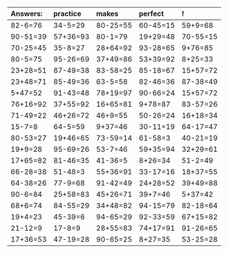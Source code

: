 | Answers: | practice | makes | perfect | ! |
| :--- | :--- | :--- | :--- | :--- |
| 82-6=76 | 34-5=29 | 80-25=55 | 60-45=15 | 59+9=68 | 
| 90-51=39 | 57+36=93 | 80-1=79 | 19+29=48 | 70-55=15 | 
| 70-25=45 | 35-8=27 | 28+64=92 | 93-28=65 | 9+76=85 | 
| 80-5=75 | 95-26=69 | 37+49=86 | 53+39=92 | 8+25=33 | 
| 23+28=51 | 87-49=38 | 83-58=25 | 85-18=67 | 15+57=72 | 
| 23+48=71 | 85-49=36 | 63-5=58 | 82-46=36 | 87-38=49 | 
| 5+47=52 | 91-43=48 | 78+19=97 | 90-66=24 | 15+57=72 | 
| 76+16=92 | 37+55=92 | 16+65=81 | 9+78=87 | 83-57=26 | 
| 71-49=22 | 46+26=72 | 46+9=55 | 50-26=24 | 16+18=34 | 
| 15-7=8 | 64-5=59 | 9+37=46 | 30-11=19 | 64-17=47 | 
| 80-53=27 | 19+46=65 | 73-59=14 | 61-58=3 | 40-21=19 | 
| 19+9=28 | 95-69=26 | 53-7=46 | 59+35=94 | 32+29=61 | 
| 17+65=82 | 81-46=35 | 41-36=5 | 8+26=34 | 51-2=49 | 
| 66-28=38 | 51-48=3 | 55+36=91 | 33-17=16 | 18+37=55 | 
| 64-38=26 | 77-9=68 | 91-42=49 | 24+28=52 | 39+49=88 | 
| 90-6=84 | 25+58=83 | 45+26=71 | 39+7=46 | 5+37=42 | 
| 68+6=74 | 84-55=29 | 34+48=82 | 94-15=79 | 82-18=64 | 
| 19+4=23 | 45-39=6 | 94-65=29 | 92-33=59 | 67+15=82 | 
| 21-12=9 | 17-8=9 | 28+55=83 | 74+17=91 | 91-26=65 | 
| 17+36=53 | 47-19=28 | 90-65=25 | 8+27=35 | 53-25=28 | 
